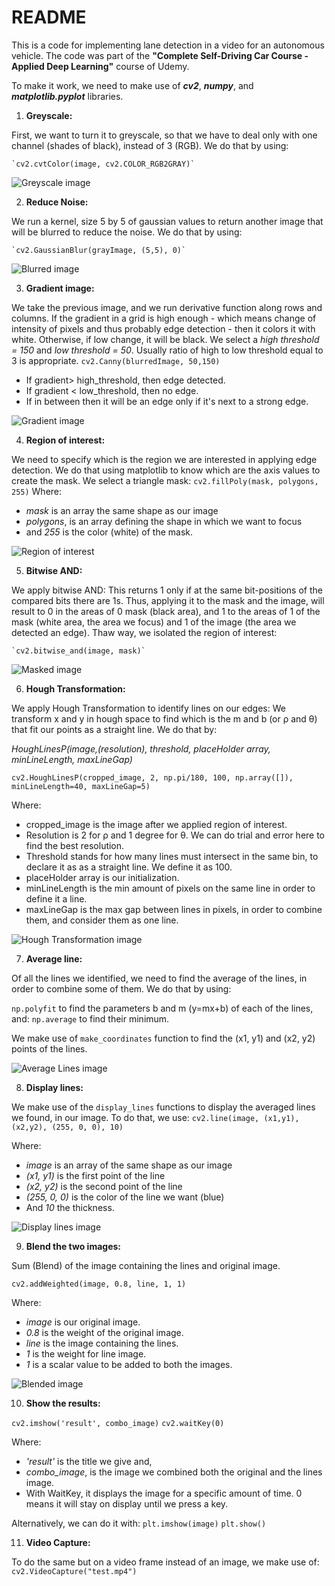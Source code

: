 # README

This is a code for implementing lane detection in a video for an autonomous vehicle.
The code was part of the **"Complete Self-Driving Car Course - Applied Deep Learning"** course of Udemy. 

To make it work, we need to make use of ***cv2***, ***numpy***, and ***matplotlib.pyplot*** libraries.



 1. **Greyscale:**
 
 First, we want to turn it to greyscale, so that we have to deal only with one channel (shades of black), instead of 3 (RGB).
We do that by using:

    `cv2.cvtColor(image, cv2.COLOR_RGB2GRAY)` 
    
![Greyscale image](https://github.com/alexandrosnic/The-Complete-Self-Driving-Car-Course---Applied-Deep-Learning/gray.png)

2. **Reduce Noise:**

We run a kernel, size 5 by 5 of gaussian values to return another image that will be blurred to reduce the noise.
We do that by using:

    `cv2.GaussianBlur(grayImage, (5,5), 0)` 
    
![Blurred image](https://github.com/alexandrosnic/The-Complete-Self-Driving-Car-Course---Applied-Deep-Learning/blur.png)

3. **Gradient image:** 

We take the previous image, and we run derivative function along rows and columns. If the gradient in a grid is high enough - which means change of intensity of pixels and thus probably edge detection - then it colors it with white. Otherwise, if low change, it will be black.
We select a *high threshold = 150* and *low threshold = 50*. Usually ratio of high to low threshold equal to 3 is appropriate.
    `cv2.Canny(blurredImage, 50,150)` 

 - If gradient> high_threshold, then edge detected. 
 - If gradient < low_threshold, then no edge. 
 - If in between then it will be an edge only if it's next to a strong edge. 
 
 ![Gradient image](https://github.com/alexandrosnic/The-Complete-Self-Driving-Car-Course---Applied-Deep-Learning/canny.png)


4. **Region of interest:** 

We need to specify which is the region we are interested in applying edge detection. We do that using matplotlib to know which are the axis values to create the mask. We select a triangle mask:
    `cv2.fillPoly(mask, polygons, 255)` 
Where:
 - *mask* is an array the same shape as our image
 - *polygons*, is an array defining the shape in which we want to focus
 - and *255* is the color (white) of the mask.
 
![Region of interest](https://github.com/alexandrosnic/The-Complete-Self-Driving-Car-Course---Applied-Deep-Learning/fillpoly.png)

5. **Bitwise AND:**

We apply bitwise AND: This returns 1 only if at the same bit-positions of the compared bits there are 1s. Thus, applying it to the mask and the image, will result to 0 in the areas of 0 mask (black area), and 1 to the areas of 1 of the mask (white area, the area we focus) and 1 of the image (the area we detected an edge). Thaw way, we isolated the region of interest:

    `cv2.bitwise_and(image, mask)` 
    
![Masked image](https://github.com/alexandrosnic/The-Complete-Self-Driving-Car-Course---Applied-Deep-Learning/bitwise.png)

6. **Hough Transformation:**

We apply Hough Transformation to identify lines on our edges: 
We transform x and y in hough space to find which is the m and b (or ρ and θ) that fit our points as a straight line. We do that by:

*HoughLinesP(image,(resolution), threshold, placeHolder array, minLineLength, maxLineGap)*

`cv2.HoughLinesP(cropped_image, 2, np.pi/180, 100, np.array([]), minLineLength=40, maxLineGap=5)` 

Where:
- cropped_image is the image after we applied region of interest.
- Resolution is 2 for ρ and 1 degree for θ. We can do trial and error here to find the best resolution.
- Threshold stands for how many lines must intersect in the same bin, to declare it as as a straight line. We define it as 100.
- placeHolder array is our initialization. 
- minLineLength is the min amount of pixels on the same line in order to define it a line. 
- maxLineGap is the max gap between lines in pixels, in order to combine them, and consider them as one line.

![Hough Transformation image](https://github.com/alexandrosnic/The-Complete-Self-Driving-Car-Course---Applied-Deep-Learning/houghLines.png)

7. **Average line:**

Of all the lines we identified, we need to find the average of the lines, in order to combine some of them. We do that by using:

`np.polyfit`  to find the parameters b and m (y=mx+b) of each of the lines, and:
`np.average` to find their minimum.

We make use of `make_coordinates` function to find the (x1, y1) and (x2, y2) points of the lines.

![Average Lines image](https://github.com/alexandrosnic/The-Complete-Self-Driving-Car-Course---Applied-Deep-Learning/averagedLines.png)

8. **Display lines:**

We make use of the `display_lines` functions to display the averaged lines we found, in our image. To do that, we use:
 `cv2.line(image, (x1,y1), (x2,y2), (255, 0, 0), 10)`

Where:
 - *image* is an array of the same shape as our image
 - *(x1, y1)* is the first point of the line
 - *(x2, y2)* is the second point of the line
 - *(255, 0, 0)* is the color of the line we want (blue)
 - And *10* the thickness. 

![Display lines image](https://github.com/alexandrosnic/The-Complete-Self-Driving-Car-Course---Applied-Deep-Learning/display.png)

9. **Blend the two images:**

Sum (Blend) of the image containing the lines and original image.

 `cv2.addWeighted(image, 0.8, line, 1, 1)`

Where:

 - *image* is our original image.
 - *0.8* is the weight of the original image.
 - *line* is the image containing the lines.
 - *1* is the weight for line image.
 - *1* is a scalar value to be added to both the images.

![Blended image](https://github.com/alexandrosnic/The-Complete-Self-Driving-Car-Course---Applied-Deep-Learning/blend.png)

10. **Show the results:**

 `cv2.imshow('result', combo_image)`
  `cv2.waitKey(0)`

Where:

 - *'result'* is the title we give and,
 - *combo_image*, is the image we combined both the original and the lines image.
 - With WaitKey, it displays the image for a specific amount of time. 0 means it will stay on display until we press a key.

Alternatively, we can do it with:
 `plt.imshow(image)`
  `plt.show()`

11. **Video Capture:**

To do the same but on a video frame instead of an image, we make use of:
 `cv2.VideoCapture("test.mp4")`
  
